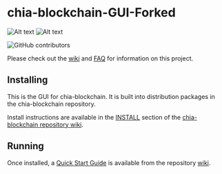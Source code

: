 # chia-blockchain-GUI-Forked
![Alt text](https://www.chia.net/img/chia_logo.svg)                                        ![Alt text](https://avatars.githubusercontent.com/u/34047804?s=200&v=4)



![GitHub contributors](https://img.shields.io/github/contributors/Chia-Network/chia-blockchain?logo=GitHub)

Please check out the [wiki](https://github.com/Chia-Network/chia-blockchain/wiki)
and [FAQ](https://github.com/Chia-Network/chia-blockchain/wiki/FAQ) for
information on this project.

## Installing

This is the GUI for chia-blockchain. It is built into distribution packages in the chia-blockchain repository.

Install instructions are available in the
[INSTALL](https://github.com/Chia-Network/chia-blockchain/wiki/INSTALL)
section of the
[chia-blockchain repository wiki](https://github.com/Chia-Network/chia-blockchain/wiki).

## Running

Once installed, a
[Quick Start Guide](https://github.com/Chia-Network/chia-blockchain/wiki/Quick-Start-Guide)
is available from the repository
[wiki](https://github.com/Chia-Network/chia-blockchain/wiki).
